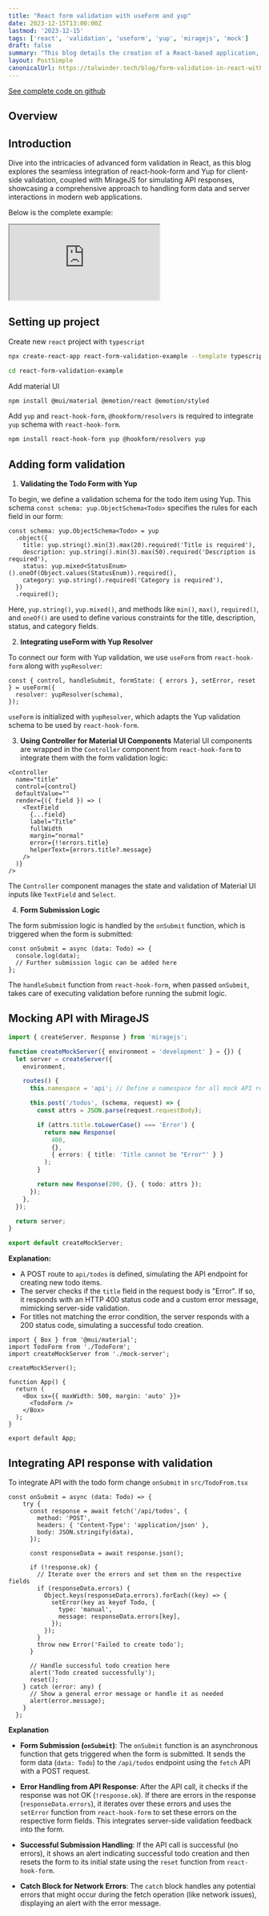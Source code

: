 ```yaml
---
title: "React form validation with useForm and yup"
date: 2023-12-15T13:00:00Z
lastmod: '2023-12-15'
tags: ['react', 'validation', 'useform', 'yup', 'miragejs', 'mock']
draft: false
summary: "This blog details the creation of a React-based application, showcasing the integration of Material UI for design, react-hook-form and Yup for form validation, and MirageJS for API mocking."
layout: PostSimple
canonicalUrl: https://talwinder.tech/blog/form-validation-in-react-with-use-form-and-yup
---
```


[See complete code on github](https://github.com/iamtalwinder/react-form-validation-example)

## Overview

<TOCInline toc={props.toc} exclude="Overview" toHeading={2} />

## Introduction
Dive into the intricacies of advanced form validation in React, as this blog explores the seamless integration of react-hook-form and Yup for client-side validation, coupled with MirageJS for simulating API responses, showcasing a comprehensive approach to handling form data and server interactions in modern web applications.

Below is the complete example:

<iframe
  src="https://stackblitz.com/edit/stackblitz-starters-v9argg?embed=1&file=src%2FTodoForm.tsx"
  style={{ width: '100%', height: '500px', border: 'none', borderRadius: '4px', overflow: 'hidden' }}
  title="React Automatic Batching Demo"
  allow="accelerometer; ambient-light-sensor; camera; encrypted-media; geolocation; gyroscope; microphone; midi; payment; usb; vr; xr-spatial-tracking">
</iframe>

## Setting up project

Create new `react` project with `typescript`

```bash
npx create-react-app react-form-validation-example --template typescript
```

```bash
cd react-form-validation-example
```

Add material UI
```bash
npm install @mui/material @emotion/react @emotion/styled
```

Add `yup` and `react-hook-form`, `@hookform/resolvers` is required to integrate `yup` schema with `react-hook-form`.
```bash
npm install react-hook-form yup @hookform/resolvers yup
```


## Adding form validation

1. **Validating the Todo Form with Yup**

To begin, we define a validation schema for the todo item using Yup. This schema `const schema: yup.ObjectSchema<Todo>` specifies the rules for each field in our form:

```tsx
const schema: yup.ObjectSchema<Todo> = yup
  .object({
    title: yup.string().min(3).max(20).required('Title is required'),
    description: yup.string().min(3).max(50).required('Description is required'),
    status: yup.mixed<StatusEnum>().oneOf(Object.values(StatusEnum)).required(),
    category: yup.string().required('Category is required'),
  })
  .required();
```

Here, `yup.string()`, `yup.mixed()`, and methods like `min()`, `max()`, `required()`, and `oneOf()` are used to define various constraints for the title, description, status, and category fields.

2. **Integrating useForm with Yup Resolver**

To connect our form with Yup validation, we use `useForm` from `react-hook-form` along with `yupResolver`:

```tsx
const { control, handleSubmit, formState: { errors }, setError, reset } = useForm({
  resolver: yupResolver(schema),
});
```

`useForm` is initialized with `yupResolver`, which adapts the Yup validation schema to be used by `react-hook-form`.

3. **Using Controller for Material UI Components**
Material UI components are wrapped in the `Controller` component from `react-hook-form` to integrate them with the form validation logic:

```tsx
<Controller
  name="title"
  control={control}
  defaultValue=""
  render={({ field }) => (
    <TextField
      {...field}
      label="Title"
      fullWidth
      margin="normal"
      error={!!errors.title}
      helperText={errors.title?.message}
    />
  )}
/>
```

The `Controller` component manages the state and validation of Material UI inputs like `TextField` and `Select`.

4. **Form Submission Logic**

The form submission logic is handled by the `onSubmit` function, which is triggered when the form is submitted:

```tsx
const onSubmit = async (data: Todo) => {
  console.log(data);
  // Further submission logic can be added here
};
```

The `handleSubmit` function from `react-hook-form`, when passed `onSubmit`, takes care of executing validation before running the submit logic.


## Mocking API with MirageJS


```ts:src/mock-server.ts
import { createServer, Response } from 'miragejs';

function createMockServer({ environment = 'development' } = {}) {
  let server = createServer({
    environment,

    routes() {
      this.namespace = 'api'; // Define a namespace for all mock API routes

      this.post('/todos', (schema, request) => {
        const attrs = JSON.parse(request.requestBody);

        if (attrs.title.toLowerCase() === 'Error') {
          return new Response(
            400,
            {},
            { errors: { title: 'Title cannot be "Error"' } }
          );
        }

        return new Response(200, {}, { todo: attrs });
      });
    },
  });

  return server;
}

export default createMockServer;
```

**Explanation:**

- A POST route to `api/todos` is defined, simulating the API endpoint for creating new todo items.
- The server checks if the `title` field in the request body is "Error". If so, it responds with an HTTP 400 status code and a custom error message, mimicking server-side validation.
- For titles not matching the error condition, the server responds with a 200 status code, simulating a successful todo creation.

```tsx:App.tsx
import { Box } from '@mui/material';
import TodoForm from './TodoForm';
import createMockServer from './mock-server';

createMockServer();

function App() {
  return (
    <Box sx={{ maxWidth: 500, margin: 'auto' }}>
      <TodoForm />
    </Box>
  );
}

export default App;
```

## Integrating API response with validation
To integrate API with the todo form change `onSubmit` in `src/TodoFrom.tsx`

```tsx:src/TodoForm.tsx
const onSubmit = async (data: Todo) => {
    try {
      const response = await fetch('/api/todos', {
        method: 'POST',
        headers: { 'Content-Type': 'application/json' },
        body: JSON.stringify(data),
      });

      const responseData = await response.json();

      if (!response.ok) {
        // Iterate over the errors and set them on the respective fields
        if (responseData.errors) {
          Object.keys(responseData.errors).forEach((key) => {
            setError(key as keyof Todo, {
              type: 'manual',
              message: responseData.errors[key],
            });
          });
        }
        throw new Error('Failed to create todo');
      }

      // Handle successful todo creation here
      alert('Todo created successfully');
      reset();
    } catch (error: any) {
      // Show a general error message or handle it as needed
      alert(error.message);
    }
  };
```

**Explanation**

- **Form Submission (`onSubmit`)**: The `onSubmit` function is an asynchronous function that gets triggered when the form is submitted. It sends the form data (`data: Todo`) to the `/api/todos` endpoint using the `fetch` API with a POST request.

- **Error Handling from API Response**: After the API call, it checks if the response was not OK (`!response.ok`). If there are errors in the response (`responseData.errors`), it iterates over these errors and uses the `setError` function from `react-hook-form` to set these errors on the respective form fields. This integrates server-side validation feedback into the form.

- **Successful Submission Handling**: If the API call is successful (no errors), it shows an alert indicating successful todo creation and then resets the form to its initial state using the `reset` function from `react-hook-form`.

- **Catch Block for Network Errors**: The `catch` block handles any potential errors that might occur during the fetch operation (like network issues), displaying an alert with the error message.